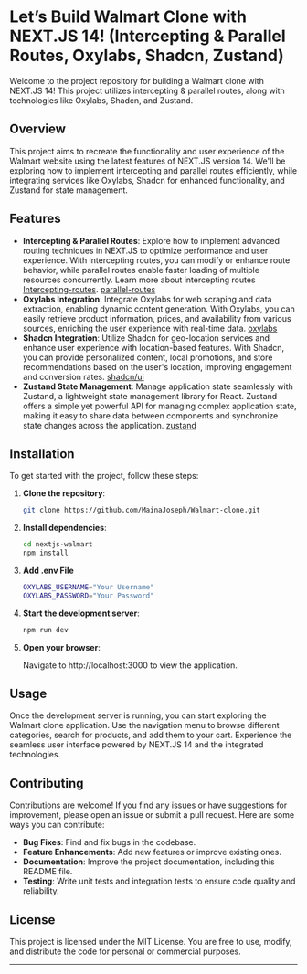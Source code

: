 # Let’s Build Walmart Clone with NEXT.JS 14! (Intercepting & Parallel Routes, Oxylabs, Shadcn, Zustand)

Welcome to the project repository for building a Walmart clone with NEXT.JS 14! This project utilizes intercepting & parallel routes, along with technologies like Oxylabs, Shadcn, and Zustand.

## Overview

This project aims to recreate the functionality and user experience of the Walmart website using the latest features of NEXT.JS version 14. We'll be exploring how to implement intercepting and parallel routes efficiently, while integrating services like Oxylabs, Shadcn for enhanced functionality, and Zustand for state management.

## Features

- **Intercepting & Parallel Routes**: Explore how to implement advanced routing techniques in NEXT.JS to optimize performance and user experience. With intercepting routes, you can modify or enhance route behavior, while parallel routes enable faster loading of multiple resources concurrently. Learn more about intercepting routes
  [Intercepting-routes](https://nextjs.org/docs/app/building-your-application/routing/intercepting-routes).
  [parallel-routes](https://nextjs.org/docs/app/building-your-application/routing/parallel-routes)
- **Oxylabs Integration**: Integrate Oxylabs for web scraping and data extraction, enabling dynamic content generation. With Oxylabs, you can easily retrieve product information, prices, and availability from various sources, enriching the user experience with real-time data. [oxylabs](https://oxylabs.io/)
- **Shadcn Integration**: Utilize Shadcn for geo-location services and enhance user experience with location-based features. With Shadcn, you can provide personalized content, local promotions, and store recommendations based on the user's location, improving engagement and conversion rates. [shadcn/ui](https://ui.shadcn.com/docs)
- **Zustand State Management**: Manage application state seamlessly with Zustand, a lightweight state management library for React. Zustand offers a simple yet powerful API for managing complex application state, making it easy to share data between components and synchronize state changes across the application. [zustand](https://github.com/pmndrs/zustand)

## Installation

To get started with the project, follow these steps:

1. **Clone the repository**:

   ```bash
   git clone https://github.com/MainaJoseph/Walmart-clone.git
   ```

2. **Install dependencies**:

   ```bash
   cd nextjs-walmart
   npm install
   ```

3. **Add .env File**

   ```bash
   OXYLABS_USERNAME="Your Username"
   OXYLABS_PASSWORD="Your Password"
   ```

4. **Start the development server**:

   ```bash
   npm run dev
   ```

5. **Open your browser**:

   Navigate to http://localhost:3000 to view the application.

## Usage

Once the development server is running, you can start exploring the Walmart clone application. Use the navigation menu to browse different categories, search for products, and add them to your cart. Experience the seamless user interface powered by NEXT.JS 14 and the integrated technologies.

## Contributing

Contributions are welcome! If you find any issues or have suggestions for improvement, please open an issue or submit a pull request. Here are some ways you can contribute:

- **Bug Fixes**: Find and fix bugs in the codebase.
- **Feature Enhancements**: Add new features or improve existing ones.
- **Documentation**: Improve the project documentation, including this README file.
- **Testing**: Write unit tests and integration tests to ensure code quality and reliability.

## License

This project is licensed under the MIT License. You are free to use, modify, and distribute the code for personal or commercial purposes.

---
